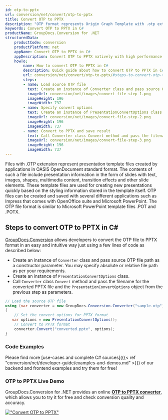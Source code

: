 ```yaml
---
id: otp-to-pptx
url: conversion/net/convert/otp-to-pptx
title: Convert OTP to PPTX
description: "OTP format represents Origin Graph Template with .otp extension. Learn how to convert OTP to PPTX file programmatically in C# language using GroupDocs.Conversion for .NET library."
keywords: Convert OTP to PPTX in C#
productName: GroupDocs.Conversion for .NET
structuredData:
    productCode: conversion
    productPlatform: net
    appName: Convert OTP to PPTX in C#
    appDescription: Convert OTP to PPTX natively with high performance using C# language and server side GroupDocs.Conversion for .NET APIs, without the use of any software like Microsoft or Open Office.
    howTo:
        name: How to convert OTP to PPTX in C# 
        description: Quick guide about how to convert OTP to PPTX in C# with high performance and accuracy.
        url: conversion/net/convert/otp-to-pptx/#steps-to-convert-otp-to-pptx-in-c
        steps:
        - name: Load source OTP file 
          text: Create an instance of Converter class and pass source OTP file path as a constructor parameter. You may specify absolute or relative file path as per your requirements. 
          imageUrl: conversion/net/images/convert-file-step-1.png
          imageHeight: 196
          imageWidth: 737
        - name: Specify convert options 
          text: Create an instance of PresentationConvertOptions class.
          imageUrl: conversion/net/images/convert-file-step-2.png
          imageHeight: 196
          imageWidth: 737
        - name: Convert to PPTX and save result 
          text: Call Converter class Convert method and pass the filename for the converted HTML file and the PresentationConvertOptions object from the previous step as parameters.
          imageUrl: conversion/net/images/convert-file-step-3.png
          imageHeight: 196
          imageWidth: 737
---
```


Files with .OTP extension represent presentation template files created by applications in OASIS OpenDocument standard format. The contents of such a file include presentation information in the form of slides with text, images, shapes, multimedia content, transition effects and other slide elements. These template files are used for creating new presentations quickly based on the styling information stored in the template itself. OTP files can be created and saved with several different applications such as Impress that comes with OpenOffice suite and Microsoft PowerPoint. The OTP file format is similar to Microsoft PowerPoint template files .POT and .POTX.

## Steps to convert OTP to PPTX in C#

[GroupDocs.Conversion](https://products.groupdocs.com/conversion/net) allows developers to convert the OTP file to PPTX format in an easy and intuitive way just using a few lines of code as described below:

* Create an instance of `Converter` class and pass source OTP file path as a constructor parameter. You may specify absolute or relative file path as per your requirements. 
* Create an instance of `PresentationConvertOptions` class.
* Call `Converter` class `Convert` method and pass the filename for the converted PPTX file and the `PresentationConvertOptions` object from the previous step as parameters.

```csharp
// Load the source OTP file
using (var converter = new GroupDocs.Conversion.Converter("sample.otp"))
{
    // Set the convert options for PPTX format
   var options = new PresentationConvertOptions();
    // Convert to PPTX format
    converter.Convert("converted.pptx", options);
}
```

### Code Examples

Please find more [use-cases and complete C# sources]({{< ref "conversion/net/developer-guide/examples-and-demos.md" >}}) of our backend and frontend examples and try them for free!

### OTP to PPTX Live Demo

GroupDocs.Conversion for .NET provides an online [**OTP to PPTX converter**](https://products.groupdocs.app/conversion/otp-to-pptx), which allows you to try it for free and check conversion quality and accuracy.

[!["Convert OTP to PPTX"](conversion/net/images/convert-to-pptx/convert-otp-to-pptx.png)](https://products.groupdocs.app/conversion/otp-to-pptx)
